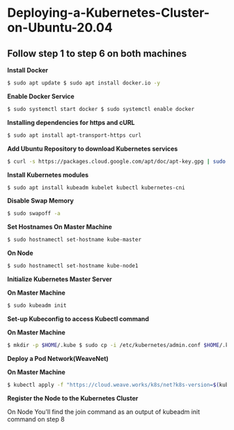 # Deploying-a-Kubernetes-Cluster-on-Ubuntu-20.04

## Follow step 1 to step 6 on both machines
**Install Docker**
```bash
$ sudo apt update $ sudo apt install docker.io -y
```

**Enable Docker Service**
```bash
$ sudo systemctl start docker $ sudo systemctl enable docker
```
**Installing dependencies for https and cURL**
```bash
$ sudo apt install apt-transport-https curl
```
**Add Ubuntu Repository to download Kubernetes services**
```bash
$ curl -s https://packages.cloud.google.com/apt/doc/apt-key.gpg | sudo apt-key add $ sudo apt-add-repository "deb http://apt.kubernetes.io/ kubernetes-xenial main"
```
**Install Kubernetes modules**
```bash
$ sudo apt install kubeadm kubelet kubectl kubernetes-cni
```
**Disable Swap Memory**
```bash
$ sudo swapoff -a
```
**Set Hostnames
On Master Machine**
```bash
$ sudo hostnamectl set-hostname kube-master
```
**On Node**
```bash
$ sudo hostnamectl set-hostname kube-node1
```
**Initialize Kubernetes Master Server**

**On Master Machine**
```bash
$ sudo kubeadm init
```
**Set-up Kubeconfig to access Kubectl command**

**On Master Machine**
```bash
$ mkdir -p $HOME/.kube $ sudo cp -i /etc/kubernetes/admin.conf $HOME/.kube/config $ sudo chown $(id -u):$(id -g) $HOME/.kube/config
```
**Deploy a Pod Network(WeaveNet)**

**On Master Machine**
```bash
$ kubectl apply -f "https://cloud.weave.works/k8s/net?k8s-version=$(kubectl version | base64 | tr -d '\n')"
```

**Register the Node to the Kubernetes Cluster**

On Node You'll find the join command as an output of kubeadm init command on step 8
